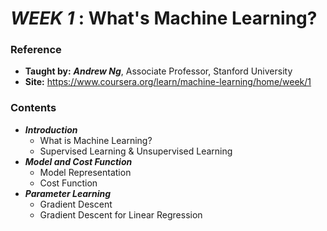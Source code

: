 # **_WEEK 1_** : What's Machine Learning?

### Reference
* **Taught by:** _**Andrew Ng**_, Associate Professor, Stanford University
* **Site:** https://www.coursera.org/learn/machine-learning/home/week/1

### Contents
* _**Introduction**_
  * What is Machine Learning?
  * Supervised Learning & Unsupervised Learning
* _**Model and Cost Function**_
  * Model Representation
  * Cost Function
* _**Parameter Learning**_
  * Gradient Descent
  * Gradient Descent for Linear Regression
